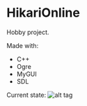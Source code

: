 # HikariOnline

Hobby project.

Made with:
 - C++
 - Ogre
 - MyGUI
 - SDL

Current state:
![alt tag](http://i65.tinypic.com/bhay2t.png)

